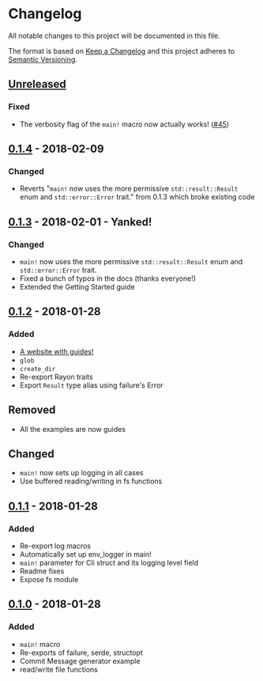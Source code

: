 # Changelog
All notable changes to this project will be documented in this file.

The format is based on [Keep a Changelog](http://keepachangelog.com/en/1.0.0/)
and this project adheres to [Semantic Versioning](http://semver.org/spec/v2.0.0.html).

## [Unreleased]

### Fixed

- The verbosity flag of the `main!` macro now actually works! ([#45])

[#45]: https://github.com/killercup/quicli/pull/45

## [0.1.4] - 2018-02-09

### Changed

- Reverts "`main!` now uses the more permissive `std::result::Result` enum and `std::error::Error` trait." from 0.1.3 which broke existing code

## [0.1.3] - 2018-02-01 - Yanked!

### Changed

- `main!` now uses the more permissive `std::result::Result` enum and `std::error::Error` trait.
- Fixed a bunch of typos in the docs (thanks everyone!)
- Extended the Getting Started guide

## [0.1.2] - 2018-01-28

### Added

- [A website with guides!](https://killercup.github.io/quicli/)
- `glob`
- `create_dir`
- Re-export Rayon traits
- Export `Result` type alias using failure's Error

## Removed

- All the examples are now guides

## Changed

- `main!` now sets up logging in all cases
- Use buffered reading/writing in fs functions

## [0.1.1] - 2018-01-28

### Added

- Re-export log macros
- Automatically set up env_logger in main!
- `main!` parameter for Cli struct and its logging level field
- Readme fixes
- Expose fs module

## [0.1.0] - 2018-01-28

### Added

- `main!` macro
- Re-exports of failure, serde, structopt
- Commit Message generator example
- read/write file functions

[Unreleased]: https://github.com/killercup/quicli/compare/v0.1.4...HEAD
[0.1.4]: https://github.com/killercup/quicli/compare/v0.1.3...v0.1.4
[0.1.3]: https://github.com/killercup/quicli/compare/v0.1.2...v0.1.3
[0.1.2]: https://github.com/killercup/quicli/compare/v0.1.1...v0.1.2
[0.1.1]: https://github.com/killercup/quicli/compare/v0.1.0...v0.1.1
[0.1.0]: https://github.com/killercup/quicli/compare/cb747195866d2a240ab8154d00facfead3e55a9e...v0.1.0
